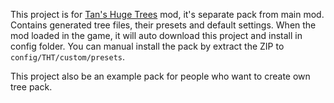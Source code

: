 This project is for [Tan's Huge Trees](https://legacy.curseforge.com/minecraft/mc-mods/tan-huge-trees) mod, it's separate pack from main mod. Contains generated tree files, their presets and default settings. When the mod loaded in the game, it will auto download this project and install in config folder. You can manual install the pack by extract the ZIP to `config/THT/custom/presets`.

This project also be an example pack for people who want to create own tree pack.